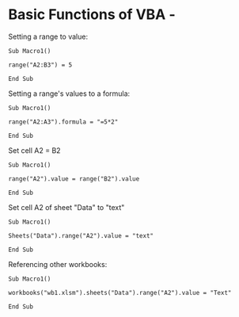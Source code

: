 # Basic Functions of VBA - 

Setting a range to value:
```vba
Sub Macro1()

range("A2:B3") = 5

End Sub
```

Setting a range's values to a formula:
```vba
Sub Macro1()

range("A2:A3").formula = "=5*2"

End Sub
```

Set cell A2 = B2 
```vba
Sub Macro1()

range("A2").value = range("B2").value

End Sub
```

Set cell A2 of sheet "Data" to "text"
```vba
Sub Macro1()

Sheets("Data").range("A2").value = "text"

End Sub
```

Referencing other workbooks:
```vba
Sub Macro1()

workbooks("wb1.xlsm").sheets("Data").range("A2").value = "Text"

End Sub
```

